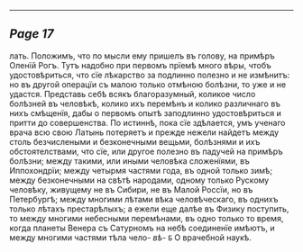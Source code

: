 

---
*Page 17*
---

лать. Положимъ, что по мысли ему пришелъ въ голову, на примѣръ Оленїй Рогъ. Тутъ надобно при первомъ прїемѣ много вѣры, чтобъ удостовѣриться, что сїе лѣкарство за подлинно полезно и не измѣнитъ: но въ другой операцїи съ малою только отмѣною болѣзни, то уже и не удастся. Представь себѣ всякъ благоразумный, коликое число болѣзней въ человѣкѣ, колико ихъ перемѣнъ и колико различнаго въ нихъ смѣщенїя, дабы о первомъ опытѣ заподлинно удостовѣриться и притти до совершенства. По истиннѣ, пока сїе здѣлается, умъ ученаго врача всю свою Латынь потеряетъ и прежде нежели найдетъ между столь безчислеными и безконечными вещьми, болѣзнями и ихъ обстоятелствами, что сїе, или другое полезно въ падучей на примѣръ болѣзни; между такими, или иными человѣка сложенїями, въ Иппохондрїи; между четырмя частями года, въ одной только зимѣ; между безконечными на свѣтѣ народами, одному только Рускому человѣку, живущему не въ Сибири, не въ Малой Россїи, но въ Петербургѣ; между многими лѣтами вѣка человѣческаго, въ однихъ только лѣтахъ престарѣлыхъ; а ежели еще далѣе въ Физику поступить, то между многими небесными перемѣнами, въ одно только то время, когда планеты Венера съ Сатурномъ на небѣ соединенїе имѣютъ, и между многими частями тѣла чело-
*вѣ-*
`Б`
О врачебной наукѣ.